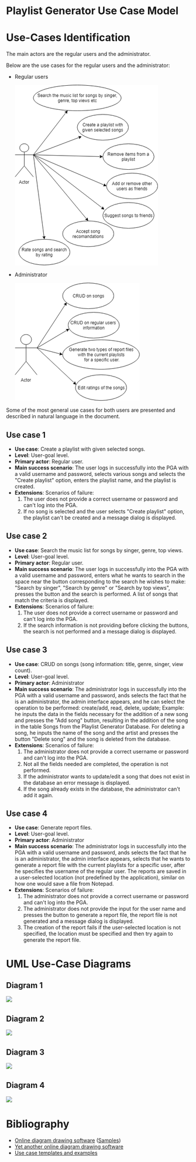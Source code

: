 # Playlist Generator Use Case Model

# Use-Cases Identification
The main actors are the regular users and the administrator. 

Below are the use cases for the regular users and the administrator:

- Regular users

  ![diagram](images/userusecase.png)

- Administrator

  ![diagram](images/adminusecase.png)

Some of the most general use cases for both users are presented and described in natural language in the document.

## Use case 1

* **Use case**: Create a playlist with given selected songs.
* **Level**: User-goal level.
* **Primary actor**: Regular user.
* **Main success scenario**: The user logs in successfully into the PGA with a valid username and password, selects various songs and selects the "Create playlist" option, enters the playlist name, and the playlist is created.
* **Extensions**: Scenarios of failure:
  1. The user does not provide a correct username or password and can't log into the PGA.
  2. If no song is selected and the user selects "Create playlist" option, the playlist can't be created and a message dialog is displayed.

## Use case 2
* **Use case**: Search the music list for songs by singer, genre, top views.
* **Level**: User-goal level.
* **Primary actor**: Regular user.
* **Main success scenario**: The user logs in successfully into the PGA with a valid username and password, enters what he wants to search in the space near the button corresponding to the search he wishes to make: "Search by singer", "Search by genre" or "Search by top views", presses the button and the search is performed. A list of songs that match the criteria is displayed.
* **Extensions**: Scenarios of failure:
  1. The user does not provide a correct username or password and can't log into the PGA.
  2. If the search information is not providing before clicking the buttons, the search is not performed and a message dialog is displayed.

## Use case 3
* **Use case**: CRUD on songs (song information: title, genre, singer, view count).
* **Level**: User-goal level.
* **Primary actor**: Administrator
* **Main success scenario**: The administrator logs in successfully into the PGA with a valid username and password, ands selects the fact that he is an administrator, the admin interface appears, and he can select the operation to be performed: create/add, read, delete, update; Example: he inputs the data in the fields necessary for the addition of a new song and presses the "Add song" button, resulting in the addition of the song in the table Songs from the Playlist Generator Database. For deleting a song, he inputs the name of the song and the artist and presses the button "Delete song" and the song is deleted from the database.
* **Extensions**: Scenarios of failure:
  1. The administrator does not provide a correct username or password and can't log into the PGA.
  2. Not all the fields needed are completed, the operation is not performed. 
  3. If the administrator wants to update/edit a song that does not exist in the database an error message is displayed.
  4. If the song already exists in the database, the administrator can't add it again.

## Use case 4
* **Use case**: Generate report files.
* **Level**: User-goal level.
* **Primary actor**: Administrator
* **Main success scenario**: The administrator logs in successfully into the PGA with a valid username and password, ands selects the fact that he is an administrator, the admin interface appears, selects that he wants to generate a report file with the current playlists for a specific user, after he specifies the username of the regular user. The reports are saved in a user-selected location (not predefined by the application), similar on how one would save a file from Notepad.
* **Extensions**: Scenarios of failure:
  1. The administrator does not provide a correct username or password and can't log into the PGA.
  2. The administrator does not provide the input for the user name and presses the button to generate a report file, the report file is not generated and a message dialog is displayed. 
  3. The creation of the report fails if the user-selected location is not specified, the location must be specified and then try again to generate the report file.

# UML Use-Case Diagrams

## Diagram 1
<img src="http://yuml.me/diagram/nofunky/usecase/[Regular User]-(Create a playlist with given selected songs), [Regular User]-(note: User must be logged in {bg:beige})" >

## Diagram 2
<img src="http://yuml.me/diagram/nofunky/usecase/[Regular User]-(Search the music list for songs by singer / genre / title etc), [Regular User]-(note: User must be logged in {bg:beige})" >

## Diagram 3
<img src="http://yuml.me/diagram/nofunky/usecase/[Administrator]-(CRUD on songs song information: title / view count / genre etc), [Administrator]-(CRUD on regular users' information.),[Administrator]-(note: Administrator must be logged in {bg:beige})" >

## Diagram 4
<img src="http://yuml.me/diagram/nofunky/usecase/[Administrator]-(Generate report files),[Administrator]-(note: Administrator must be logged in {bg:beige})" >

# Bibliography

* [Online diagram drawing software](https://yuml.me/) ([Samples](https://yuml.me/diagram/nofunky/usecase/samples))
* [Yet another online diagram drawing software](https://www.draw.io)
* [Use case templates and examples](http://templatelab.com/use-case-templates/)
